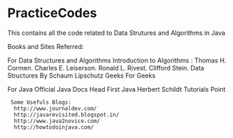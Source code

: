 # PracticeCodes

This contains all the code related to Data Strutures and Algorithms in Java

Books and Sites Referred:
  
  For Data Structures and Algorithms
     Introduction to Algorithms : Thomas H. Cormen. Charles E. Leiserson. Ronald L. Rivest. Clifford Stein.
     Data Structures By Schaum Lipschutz
     Geeks For Geeks
     
  For Java
     Official Java Docs
     Head First Java
     Herbert Schildt
     Tutorials Point
     
     Some Usefuls Blogs:
      http://www.journaldev.com/
      http://javarevisited.blogspot.in/
      http://www.java2novice.com/
      http://howtodoinjava.com/
      
     
     
